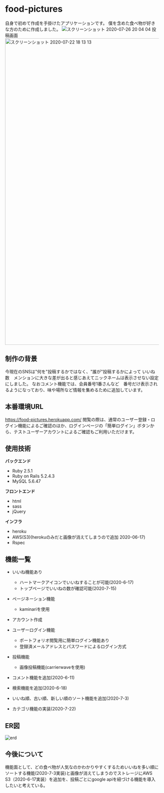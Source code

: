food-pictures
====
自身で初めて作成を手掛けたアプリケーションです。
僕を含めた食べ物が好きな方のために作成しました。
![スクリーンショット 2020-07-26 20 04 04](https://user-images.githubusercontent.com/54876760/88477487-57d93080-cf7b-11ea-8d92-c702a4fa3e8f.png)
投稿画面
<img width="1004" alt="スクリーンショット 2020-07-22 18 13 13" src="https://user-images.githubusercontent.com/54876760/88158519-1da02400-cc47-11ea-9d57-81743da48a00.png">




## 制作の背景
今現在のSNSは"何を"投稿するかではなく、"誰が"投稿するかによって
いいね数　メンションに大きな差が出ると感じあえてニックネームは表示させない設定にしました。
なおコメント機能では、会員番号1番さんなど　番号だけ表示されるようになっており、味や場所など情報を集めるために追加しています。

## 本番環境URL
https://food-pictures.herokuapp.com/
閲覧の際は、通常のユーザー登録・ログイン機能によるご確認のほか、ログインページの「簡単ログイン」ボタンから、テストユーザーアカウントによるご確認もご利用いただけます。

## 使用技術
**バックエンド**
- Ruby 2.5.1
- Ruby on Rails 5.2.4.3
- MySQL 5.6.47

**フロントエンド**
- html
- sass
- jQuery

**インフラ**
- heroku
- AWS(S3)(herokuのみだと画像が消えてしまうので追加 2020-06-17)
- Rspec
## 機能一覧
  
 - いいね機能あり
   - ハートマークアイコンでいいねすることが可能(2020-6-17)
   - トップページでいいねの数が確認可能(2020-7-15)
 - ページネーション機能
      - kaminariを使用

- アカウント作成  
- ユーザーログイン機能  
   - ポートフォリオ閲覧用に簡単ログイン機能あり
   - 登録済メールアドレスとパスワードによるログイン方式
 - 投稿機能  
   - 画像投稿機能(carrierwaveを使用)
 -  コメント機能を追加(2020-6-11)
 -  検索機能を追加(2020-6-18)
 -  いいね順、古い順、新しい順のソート機能を追加(2020-7-3)
 - カテゴリ機能の実装(2020-7-22)

## ER図
![erd](https://user-images.githubusercontent.com/54876760/88673809-01f3bc80-d124-11ea-834e-fc4a59b97891.png)


## 今後について
機能面として、どの食べ物が人気なのかわかりやすくするためいいねを多い順にソートする機能(2020-7-3実装)と画像が消えてしまうのでストレージにAWS S3（2020-6-17実装）を追加を、投稿ごとにgoogle apiを紐づける機能を導入したいと考えている。




